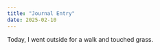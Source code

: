 ```yaml
---
title: "Journal Entry"
date: 2025-02-10
---
```


Today, I went outside for a walk and touched grass.

